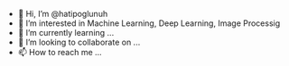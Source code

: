 - 👋 Hi, I’m @hatipoglunuh
- 👀 I’m interested in Machine Learning, Deep Learning, Image Processig
- 🌱 I’m currently learning ...
- 💞️ I’m looking to collaborate on ...
- 📫 How to reach me ...

<!---
hatipoglunuh/hatipoglunuh is a ✨ special ✨ repository because its `README.md` (this file) appears on your GitHub profile.
You can click the Preview link to take a look at your changes.
--->
